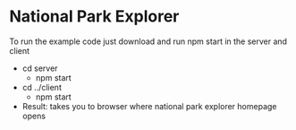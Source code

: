 # National Park Explorer

To run the example code just download and run npm start in the server and client
- cd server
  - npm start
- cd ../client
  - npm start
- Result: takes you to browser where national park explorer homepage opens
